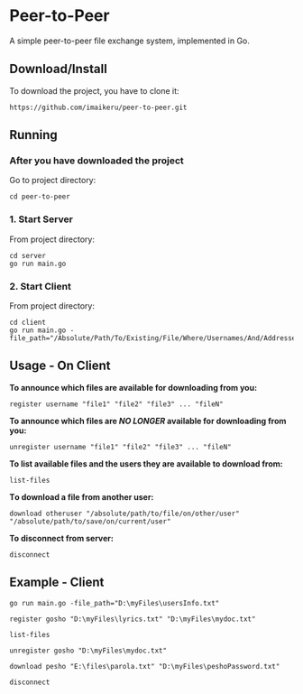 # Peer-to-Peer

A simple peer-to-peer file exchange system, implemented in Go.

## Download/Install

To download the project, you have to clone it:
```
https://github.com/imaikeru/peer-to-peer.git
```

## Running
### After you have downloaded the project
Go to project directory:
```
cd peer-to-peer
```
### 1. Start Server
From project directory:
```
cd server
go run main.go
````

### 2. Start Client
From project directory:
```
cd client
go run main.go -file_path="/Absolute/Path/To/Existing/File/Where/Usernames/And/Addresses/Will/Be/Saved"
```

## Usage - On Client
**To announce which files are available for downloading from you:**
```
register username "file1" "file2" "file3" ... "fileN"
```

**To announce which files are *NO LONGER* available for downloading from you:**
```
unregister username "file1" "file2" "file3" ... "fileN"
```
**To list available files and the users they are available to download from:**
```
list-files
```
**Тo download a file from another user:**
```
download otheruser "/absolute/path/to/file/on/other/user" "/absolute/path/to/save/on/current/user"
```
**To disconnect from server:**
```
disconnect
```
## Example - Client
```
go run main.go -file_path="D:\myFiles\usersInfo.txt"

register gosho "D:\myFiles\lyrics.txt" "D:\myFiles\mydoc.txt"

list-files

unregister gosho "D:\myFiles\mydoc.txt"

download pesho "E:\files\parola.txt" "D:\myFiles\peshoPassword.txt"

disconnect 
```